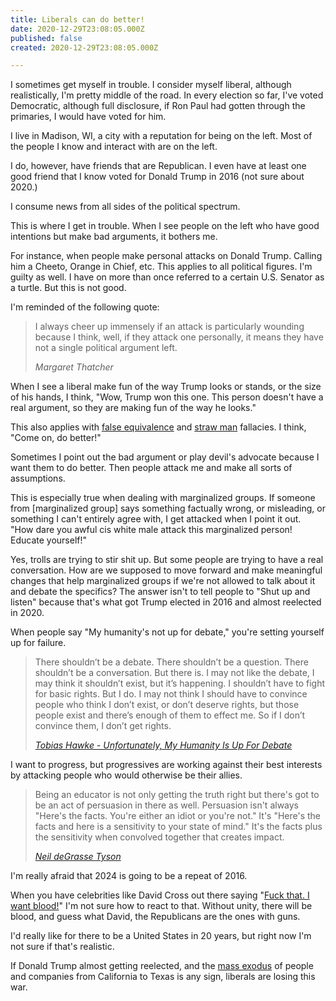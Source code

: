 ```yaml
---
title: Liberals can do better!
date: 2020-12-29T23:08:05.000Z
published: false
created: 2020-12-29T23:08:05.000Z

---
```


I sometimes get myself in trouble. I consider myself liberal, although realistically, I'm pretty middle of the road. In every election so far, I've voted Democratic, although full disclosure, if Ron Paul had gotten through the primaries, I would have voted for him.

I live in Madison, WI, a city with a reputation for being on the left. Most of the people I know and interact with are on the left.

I do, however, have friends that are Republican. I even have at least one good friend that I know voted for Donald Trump in 2016 (not sure about 2020.)

I consume news from all sides of the political spectrum.

This is where I get in trouble. When I see people on the left who have good intentions but make bad arguments, it bothers me.

For instance, when people make personal attacks on Donald Trump. Calling him a Cheeto, Orange in Chief, etc. This applies to all political figures. I'm guilty as well. I have on more than once referred to a certain U.S. Senator as a turtle. But this is not good.

I'm reminded of the following quote:

> I always cheer up immensely if an attack is particularly wounding because I think, well, if they attack one personally, it means they have not a single political argument left. 
>
> <cite>Margaret Thatcher</cite>

When I see a liberal make fun of the way Trump looks or stands, or the size of his hands, I think, "Wow, Trump won this one. This person doesn't have a real argument, so they are making fun of the way he looks."

This also applies with [false equivalence](https://en.wikipedia.org/wiki/False_equivalence) and [straw man](https://en.wikipedia.org/wiki/Straw_man) fallacies. I think, "Come on, do better!"

Sometimes I point out the bad argument or play devil's advocate because I want them to do better. Then people attack me and make all sorts of assumptions.

This is especially true when dealing with marginalized groups. If someone from [marginalized group] says something factually wrong, or misleading, or something I can't entirely agree with, I get attacked when I point it out. "How dare you awful cis white male attack this marginalized person! Educate yourself!"

Yes, trolls are trying to stir shit up. But some people are trying to have a real conversation. How are we supposed to move forward and make meaningful changes that help marginalized groups if we're not allowed to talk about it and debate the specifics? The answer isn't to tell people to "Shut up and listen" because that's what got Trump elected in 2016 and almost reelected in 2020. 

When people say "My humanity's not up for debate," you're setting yourself up for failure.

> There shouldn’t be a debate. There shouldn’t be a question. There shouldn’t be a conversation. But there is. I may not like the debate, I may think it shouldn’t exist, but it’s happening. I shouldn’t have to fight for basic rights. But I do. I may not think I should have to convince people who think I don’t exist, or don’t deserve rights, but those people exist and there’s enough of them to effect me. So if I don’t convince them, I don’t get rights.
>
> <cite>[Tobias Hawke - Unfortunately, My Humanity Is Up For Debate](https://medium.com/@HawkBoy/unfortunately-my-humanity-is-up-for-debate-be4349250eb)</cite>

I want to progress, but progressives are working against their best interests by attacking people who would otherwise be their allies. 

> Being an educator is not only getting the truth right but there's got to be an act of persuasion in there as well. Persuasion isn't always "Here's the facts. You're either an idiot or you're not." It's "Here's the facts and here is a sensitivity to your state of mind." It's the facts plus the sensitivity when convolved together that creates impact.
>
> <cite>[Neil deGrasse Tyson](https://www.youtube.com/watch?v=iZfrwRpL2do)</cite>

I'm really afraid that 2024 is going to be a repeat of 2016.

When you have celebrities like David Cross out there saying "[Fuck that. I want blood!](https://twitter.com/davidcrosss/status/1343053684347908097)" I'm not sure how to react to that. Without unity, there will be blood, and guess what David, the Republicans are the ones with guns.

I'd really like for there to be a United States in 20 years, but right now I'm not sure if that's realistic.

If Donald Trump almost getting reelected, and the [mass exodus](https://www.bloomberg.com/news/articles/2020-12-11/oracle-moves-headquarters-to-texas-joins-exodus-from-california) of people and companies from California to Texas is any sign, liberals are losing this war.

